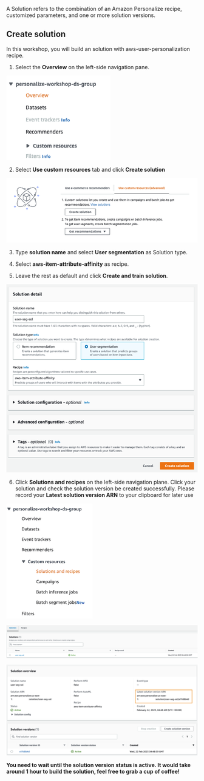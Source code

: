 A Solution refers to the combination of an Amazon Personalize recipe, customized parameters, and one or more solution versions.

## Create solution

In this workshop, you will build an solution with aws-user-personalization recipe.
1. Select the **Overview** on the left-side navigation pane. 

![06-solution-and-campaign-1](/static/image/06-solution-and-campaign-1.png)

2. Select **Use custom resources** tab and click **Create solution**

![06-solution-and-campaign-2](/static/image/06-solution-and-campaign-2.png)

3. Type **solution name** and select **User segmentation** as Solution type. 

4. Select **aws-item-attribute-affinity** as recipe.

5. Leave the rest as default and click **Create and train solution**.

![06-solution-and-campaign-3](/static/image/06-solution-and-campaign-3.png)

6. Click **Solutions and recipes** on the left-side navigation plane. Click your solution and check the solution version be created successfully. Please record your **Latest solution version ARN** to your clipboard for later use

![06-solution-and-campaign-4](/static/image/06-solution-and-campaign-4.png)

![06-solution-and-campaign-5](/static/image/06-solution-and-campaign-5.png)

![06-solution-and-campaign-6](/static/image/06-solution-and-campaign-6.png)

**You need to wait until the solution version status is active. It would take around 1 hour to build the solution, feel free to grab a cup of coffee!**

